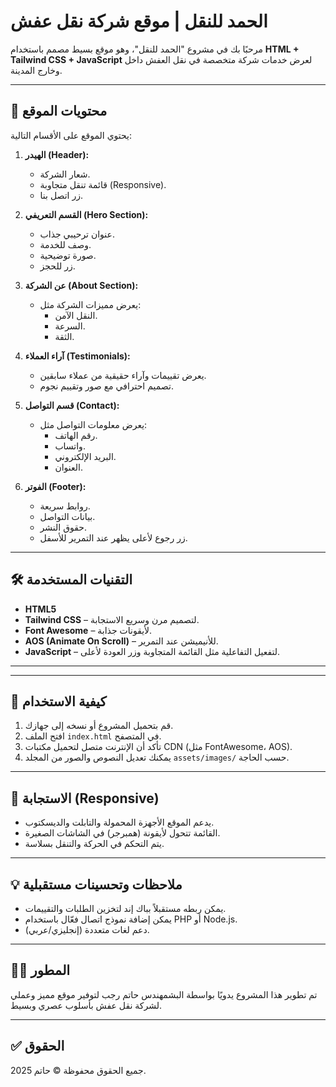 # الحمد للنقل | موقع شركة نقل عفش

مرحبًا بك في مشروع "الحمد للنقل"، وهو موقع بسيط مصمم باستخدام **HTML + Tailwind CSS + JavaScript** لعرض خدمات شركة متخصصة في نقل العفش داخل وخارج المدينة.

---

## 🚛 محتويات الموقع

يحتوي الموقع على الأقسام التالية:

1. **الهيدر (Header):**

   - شعار الشركة.
   - قائمة تنقل متجاوبة (Responsive).
   - زر اتصل بنا.

2. **القسم التعريفي (Hero Section):**

   - عنوان ترحيبي جذاب.
   - وصف للخدمة.
   - صورة توضيحية.
   - زر للحجز.

3. **عن الشركة (About Section):**

   - يعرض مميزات الشركة مثل:
     - النقل الآمن.
     - السرعة.
     - الثقة.

4. **آراء العملاء (Testimonials):**

   - يعرض تقييمات وآراء حقيقية من عملاء سابقين.
   - تصميم احترافي مع صور وتقييم نجوم.

5. **قسم التواصل (Contact):**

   - يعرض معلومات التواصل مثل:
     - رقم الهاتف.
     - واتساب.
     - البريد الإلكتروني.
     - العنوان.

6. **الفوتر (Footer):**
   - روابط سريعة.
   - بيانات التواصل.
   - حقوق النشر.
   - زر رجوع لأعلى يظهر عند التمرير للأسفل.

---

## 🛠️ التقنيات المستخدمة

- **HTML5**
- **Tailwind CSS** – لتصميم مرن وسريع الاستجابة.
- **Font Awesome** – لأيقونات جذابة.
- **AOS (Animate On Scroll)** – للأنيميشن عند التمرير.
- **JavaScript** – لتفعيل التفاعلية مثل القائمة المتجاوبة وزر العودة لأعلى.

---

---

## 🔧 كيفية الاستخدام

1. قم بتحميل المشروع أو نسخه إلى جهازك.
2. افتح الملف `index.html` في المتصفح.
3. تأكد أن الإنترنت متصل لتحميل مكتبات CDN (مثل FontAwesome، AOS).
4. يمكنك تعديل النصوص والصور من المجلد `assets/images/` حسب الحاجة.

---

## 📱 الاستجابة (Responsive)

- يدعم الموقع الأجهزة المحمولة والتابلت والديسكتوب.
- القائمة تتحول لأيقونة (همبرجر) في الشاشات الصغيرة.
- يتم التحكم في الحركة والتنقل بسلاسة.

---

## 💡 ملاحظات وتحسينات مستقبلية

- يمكن ربطه مستقبلاً بباك إند لتخزين الطلبات والتقييمات.
- يمكن إضافة نموذج اتصال فعّال باستخدام PHP أو Node.js.
- دعم لغات متعددة (إنجليزي/عربي).

---

## 🧑‍💻 المطور

تم تطوير هذا المشروع يدويًا بواسطة البشمهندس حاتم رجب لتوفير موقع مميز وعملي لشركة نقل عفش بأسلوب عصري وبسيط.

---

## ✅ الحقوق

جميع الحقوق محفوظة © حاتم 2025.
